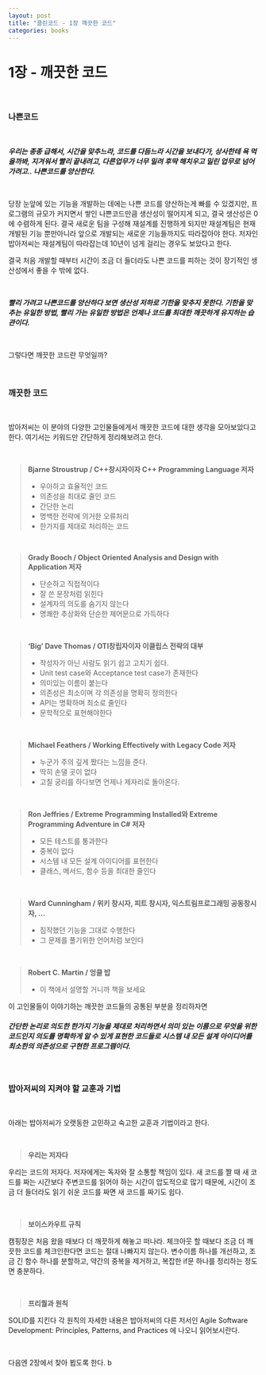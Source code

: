 ```yaml
---
layout: post
title: "클린코드 - 1장 깨끗한 코드"
categories: books
---
```


# **1장 - 깨끗한 코드**


<br>

### **나쁜코드**

<br>

***우리는 종종 급해서, 시간을 맞추느라, 코드를 다듬느라 시간을 보내다가, 상사한테 욕 먹을까봐, 지겨워서 빨리 끝내려고, 다른업무가 너무 밀려 후딱 해치우고 밀린 업무로 넘어가려고.. 나쁜코드를 양산한다.***

<br>

당장 눈앞에 있는 기능을 개발하는 데에는 나쁜 코드를 양산하는게 빠를 수 있겠지만, 프로그램의 규모가 커지면서 쌓인 나쁜코드만큼 생산성이 떨어지게 되고, 결국 생산성은 0에 수렴하게 된다. 결국 새로운 팀을 구성해 재설계를 진행하게 되지만 재설계팀은 현재 개발된 기능 뿐만아니라 앞으로 개발되는 새로운 기능들까지도 따라잡아야 한다. 저자인 밥아저씨는 재설계팀이 따라잡는데 10년이 넘게 걸리는 경우도 보았다고 한다.

결국 처음 개발할 때부터 시간이 조금 더 들더라도 나쁜 코드를 피하는 것이 장기적인 생산성에서 좋을 수 밖에 없다. 

<br>

***빨리 가려고 나쁜코드를 양산하다 보면 생산성 저하로 기한을 맞추지 못한다. 기한을 맞추는 유일한 방법, 빨리 가는 유일한 방법은 언제나 코드를 최대한 깨끗하게 유지하는 습관이다.***

<br>

그렇다면 깨끗한 코드란 무엇일까?

<br>

### **깨끗한 코드**

<br>

밥아저씨는 이 분야의 다양한 고인물들에게서 깨끗한 코드에 대한 생각을 모아보았다고 한다. 여기서는 키워드만 간단하게 정리해보려고 한다.

<br>

> **Bjarne Stroustrup / C++창시자이자 C++ Programming Language 저자**
> - 우아하고 효율적인 코드
> - 의존성을 최대로 줄인 코드
> - 간단한 논리
> - 명백한 전략에 의거한 오류처리
> - 한가지를 제대로 처리하는 코드

<br>

> **Grady Booch / Object Oriented Analysis and Design with Application 저자**
> - 단순하고 직접적이다
> - 잘 쓴 문장처럼 읽힌다
> - 설계자의 의도를 숨기지 않는다
> - 명쾌한 추상화와 단순한 제어문으로 가득하다

<br>

> **‘Big’ Dave Thomas / OTI창립자이자 이클립스 전략의 대부**
> - 작성자가 아닌 사람도 읽기 쉽고 고치기 쉽다.
> - Unit test case와 Acceptance test case가 존재한다
> - 의미있는 이름이 붙는다
> - 의존성은 최소이며 각 의존성을 명확히 정의한다
> - API는 명확하며 최소로 줄인다
> - 문학적으로 표현해야한다

<br>

> **Michael Feathers / Working Effectively with Legacy Code 저자**
> - 누군가 주의 깊게 짰다는 느낌을 준다.
> - 딱히 손댈 곳이 없다
> - 고칠 궁리를 하다보면 언제나 제자리로 돌아온다.

<br>

> **Ron Jeffries / Extreme Programming Installed와 Extreme Programming Adventure in C# 저자**
> - 모든 테스트를 통과한다
> - 중복이 없다
> - 시스템 내 모든 설계 아이디어를 표현한다
> - 클래스, 메서드, 함수 등을 최대한 줄인다

<br>

> **Ward Cunningham / 위키 창시자, 피트 창시자, 익스트림프로그래밍 공동창시자, …**
> - 짐작했던 기능을 그대로 수행한다
> - 그 문제를 풀기위한 언어처럼 보인다


<br>

> **Robert C. Martin / 엉클 밥**
> - 이 책에서 설명할 거니까 책을 보세요


이 고인물들이 이야기하는 깨끗한 코드들의 공통된 부분을 정리하자면
  
##### **간단한 논리**로 의도한 **한가지 기능을 제대로 처리**하면서 **의미 있는 이름**으로 무엇을 위한 코드인지 **의도를 명확하게** 알 수 있게 표현한 코드들로 시스템 내 **모든 설계 아이디어**를 **최소한의 의존성**으로 구현한 프로그램이다.

<br>

### **밥아저씨의 지켜야 할 교훈과 기법**

<br>

아래는 밥아저씨가 오랫동한 고민하고 숙고한 교훈과 기법이라고 한다.

<br>

> **우리는 저자다**

우리는 코드의 저자다. 저자에게는 독자와 잘 소통할 책임이 있다. 
새 코드를 짤 때 새 코드를 짜는 시간보다 주변코드를 읽어야 하는 시간이 압도적으로 많기 때문에, 시간이 조금 더 들더라도 읽기 쉬운 코드를 짜면 새 코드를 짜기도 쉽다.


<br>

> **보이스카우트 규칙**

캠핑장은 처음 왔을 때보다 더 깨끗하게 해놓고 떠나라.
체크아웃 할 때보다 조금 더 깨끗한 코드를 체크인한다면 코드는 절대 나빠지지 않는다.
변수이름 하나를 개선하고, 조금 긴 함수 하나를 분할하고, 약간의 중복을 제거하고, 복잡한 if문 하나를 정리하는 정도면 충분하다.


<br>

> **프리퀄과 원칙**

SOLID를 지킨다
각 원칙의 자세한 내용은 밥아저씨의 다른 저서인 Agile Software Development: Principles, Patterns, and Practices 에 나오니 읽어보시란다.

<br>

다음엔 2장에서 찾아 뵙도록 한다. b